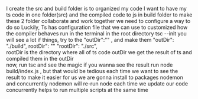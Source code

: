 I create the src and build folder is to organized my code
I want to have my ts code in one folder(src) and the compiled code to js in build folder
to make these 2 folder collaborate and work together we need to configure a way to do so
Luckily, Ts has configuration file that we can use to customized how the compiler behaves
run in the terminal in the root directory
tsc --init
you will see a lot if things, try to the "outDir":"" , and make them "outDir": "./build",
rootDir": "" "rootDir": "./src",  
 rootDir is the directory where all of ts code
outDir we get the result of ts and compiled them in the outDir  
now, run tsc and see the magic
if you wanna see the result run node build/index.js , but that would be tedious each time we want to see the result
to make it easier for us we are gonna install to packages nodemon and concurrently
nodemon will re-run node each time we update our code
concurrently helps to run multiple scripts at the same time
